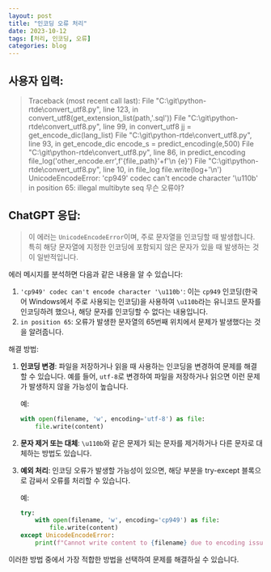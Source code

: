 ```yaml
---
layout: post
title: "인코딩 오류 처리"
date: 2023-10-12
tags: [처리, 인코딩, 오류]
categories: blog
---
```


## 사용자 입력:
> Traceback (most recent call last):
  File "C:\git\python-rtde\convert_utf8.py", line 123, in <module>
    convert_utf8(get_extension_list(path,'.sql'))
  File "C:\git\python-rtde\convert_utf8.py", line 99, in convert_utf8
    jj = get_encode_dic(lang_list)
  File "C:\git\python-rtde\convert_utf8.py", line 93, in get_encode_dic
    encode_s = predict_encoding(e,500)
  File "C:\git\python-rtde\convert_utf8.py", line 86, in predict_encoding
    file_log('other_encode.err',f'{file_path}'+f'\n {e}')
  File "C:\git\python-rtde\convert_utf8.py", line 10, in file_log
    file.write(log+'\n')
UnicodeEncodeError: 'cp949' codec can't encode character '\u110b' in position 65: illegal multibyte seq  무슨 오류야?

## ChatGPT 응답:
> 이 에러는 `UnicodeEncodeError`이며, 주로 문자열을 인코딩할 때 발생합니다. 특히 해당 문자열에 지정한 인코딩에 포함되지 않은 문자가 있을 때 발생하는 것이 일반적입니다.

에러 메시지를 분석하면 다음과 같은 내용을 알 수 있습니다:

1. `'cp949' codec can't encode character '\u110b'`: 이는 `cp949` 인코딩(한국어 Windows에서 주로 사용되는 인코딩)을 사용하여 `\u110b`라는 유니코드 문자를 인코딩하려 했으나, 해당 문자를 인코딩할 수 없다는 내용입니다.
2. `in position 65`: 오류가 발생한 문자열의 65번째 위치에서 문제가 발생했다는 것을 알려줍니다.

해결 방법:

1. **인코딩 변경**: 파일을 저장하거나 읽을 때 사용하는 인코딩을 변경하여 문제를 해결할 수 있습니다. 예를 들어, `utf-8`로 변경하여 파일을 저장하거나 읽으면 이런 문제가 발생하지 않을 가능성이 높습니다.
   
   예:
   ```python
   with open(filename, 'w', encoding='utf-8') as file:
       file.write(content)
   ```

2. **문자 제거 또는 대체**: `\u110b`와 같은 문제가 되는 문자를 제거하거나 다른 문자로 대체하는 방법도 있습니다. 

3. **예외 처리**: 인코딩 오류가 발생할 가능성이 있으면, 해당 부분을 try-except 블록으로 감싸서 오류를 처리할 수 있습니다. 

   예:
   ```python
   try:
       with open(filename, 'w', encoding='cp949') as file:
           file.write(content)
   except UnicodeEncodeError:
       print(f"Cannot write content to {filename} due to encoding issue.")
   ```

이러한 방법 중에서 가장 적합한 방법을 선택하여 문제를 해결하실 수 있습니다.

